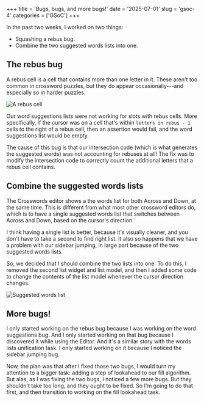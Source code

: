 +++
title      = 'Bugs, bugs, and more bugs!'
date       = '2025-07-01'
slug       = 'gsoc-4'
categories = ['GSoC']
+++

In the past two weeks, I worked on two things:
* Squashing a rebus bug.
* Combine the two suggested words lists into one.


## The rebus bug

A rebus cell is a cell that contains more than one letter in it. These aren't too common in crossword puzzles, but they do appear occasionally---and especially so in harder puzzles.

![A rebus cell](https://victorma.ca/gsoc-4/rebus.png)

Our word suggestions lists were not working for slots with rebus cells. More specifically, if the cursor was on a cell that's within `letters in rebus - 1` cells to the right of a rebus cell, then an assertion would fail, and the word suggestions list would be empty.

The cause of this bug is that our intersection code (which is what generates the suggested words) was not accounting for rebuses at all! The fix was to modify the intersection code to correctly count the additional letters that a rebus cell contains.


## Combine the suggested words lists

The Crosswords editor shows a the words list for both Across and Down, at the same time. This is different from what most other crossword editors do, which is to have a single suggested words list that switches between Across and Down, based on the cursor's direction.

I think having a single list is better, because it's visually cleaner, and you don't have to take a second to find right list. It also so happens that we have a problem with our sidebar jumping, in large part because of the two suggested words lists.

So, we decided that I should combine the two lists into one. To do this, I removed the second list widget and list model, and then I added some code to change the contents of the list model whenever the cursor direction changes.

![Suggested words list](https://victorma.ca/gsoc-4/suggested-words.png)


## More bugs!

I only started working on the rebus bug because I was working on the word suggestions bug. And I only started working on that bug because I discovered it while using the Editor. And it's a similar story with the words lists unification task. I only started working on it because I noticed the sidebar jumping bug.

Now, the plan was that after I fixed those two bugs, I would turn my attention to a bigger task: adding a step of lookahead to our fill algorithm. But alas, as I was fixing the two bugs, I noticed a few more bugs. But they shouldn't take too long, and they ought to be fixed. So I'm going to do that first, and then transition to working on the fill lookahead task.